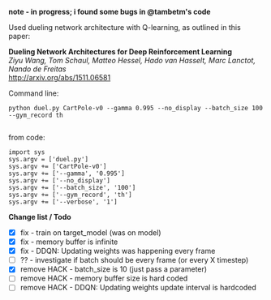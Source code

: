 **note - in progress; i found some bugs in @tambetm's code**

Used dueling network architecture with Q-learning, as outlined in this paper:

**Dueling Network Architectures for Deep Reinforcement Learning**  
*Ziyu Wang, Tom Schaul, Matteo Hessel, Hado van Hasselt, Marc Lanctot, Nando de Freitas*  
http://arxiv.org/abs/1511.06581

Command line:
```
python duel.py CartPole-v0 --gamma 0.995 --no_display --batch_size 100 --gym_record th
 
```

from code:
```
import sys
sys.argv = ['duel.py']
sys.argv += ['CartPole-v0']
sys.argv += ['--gamma', '0.995']
sys.argv += ['--no_display']
sys.argv += ['--batch_size', '100']
sys.argv += ['--gym_record', 'th']
sys.argv += ['--verbose', '1']
```

**Change list / Todo**
- [x] fix - train on target_model (was on model)
- [x] fix - memory buffer is infinite
- [x] fix - DDQN: Updating weights was happening every frame
- [ ] ?? - investigate if batch should be every frame (or every X timestep)
- [x] remove HACK - batch_size is 10 (just pass a parameter)
- [ ] remove HACK - memory buffer size is hard coded 
- [ ] remove HACK - DDQN: Updating weights update interval is hardcoded
